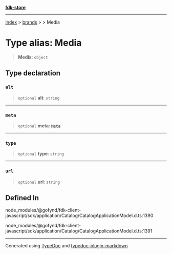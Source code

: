 [**fdk-store**](../../../README.md)
***

[Index](../../../API.md) > [brands](../../README.md) > [<internal>](../README.md) > Media

# Type alias: Media

> **Media**: `object`

## Type declaration

### `alt`

> `optional` **alt**: `string`

***

### `meta`

> `optional` **meta**: [`Meta`](type-alias.Meta.md)

***

### `type`

> `optional` **type**: `string`

***

### `url`

> `optional` **url**: `string`

## Defined In

node\_modules/@gofynd/fdk-client-javascript/sdk/application/Catalog/CatalogApplicationModel.d.ts:1390

node\_modules/@gofynd/fdk-client-javascript/sdk/application/Catalog/CatalogApplicationModel.d.ts:1391

***
Generated using [TypeDoc](https://typedoc.org/) and [typedoc-plugin-markdown](https://www.npmjs.com/package/typedoc-plugin-markdown)
